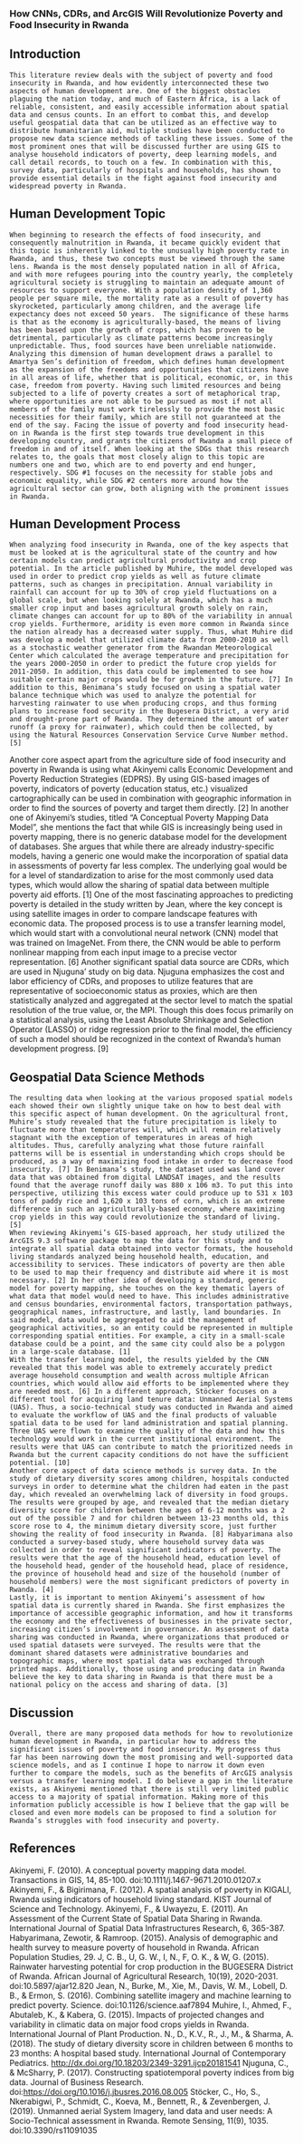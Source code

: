 ### How CNNs, CDRs, and ArcGIS Will Revolutionize Poverty and Food Insecurity in Rwanda

## Introduction

	This literature review deals with the subject of poverty and food insecurity in Rwanda, and how evidently interconnected these two aspects of human development are. One of the biggest obstacles plaguing the nation today, and much of Eastern Africa, is a lack of reliable, consistent, and easily accessible information about spatial data and census counts. In an effort to combat this, and develop useful geospatial data that can be utilized as an effective way to distribute humanitarian aid, multiple studies have been conducted to propose new data science methods of tackling these issues. Some of the most prominent ones that will be discussed further are using GIS to analyse household indicators of poverty, deep learning models, and call detail records, to touch on a few. In combination with this, survey data, particularly of hospitals and households, has shown to provide essential details in the fight against food insecurity and widespread poverty in Rwanda. 

## Human Development Topic 

	When beginning to research the effects of food insecurity, and consequently malnutrition in Rwanda, it became quickly evident that this topic is inherently linked to the unusually high poverty rate in Rwanda, and thus, these two concepts must be viewed through the same lens. Rwanda is the most densely populated nation in all of Africa, and with more refugees pouring into the country yearly, the completely agricultural society is struggling to maintain an adequate amount of resources to support everyone. With a population density of 1,360 people per square mile, the mortality rate as a result of poverty has skyrocketed, particularly among children, and the average life expectancy does not exceed 50 years.  The significance of these harms is that as the economy is agriculturally-based, the means of living has been based upon the growth of crops, which has proven to be detrimental, particularly as climate patterns become increasingly unpredictable. Thus, food sources have been unreliable nationwide. Analyzing this dimension of human development draws a parallel to Amartya Sen’s definition of freedom, which defines human development as the expansion of the freedoms and opportunities that citizens have in all areas of life, whether that is political, economic, or, in this case, freedom from poverty. Having such limited resources and being subjected to a life of poverty creates a sort of metaphorical trap, where opportunities are not able to be pursued as most if not all members of the family must work tirelessly to provide the most basic necessities for their family, which are still not guaranteed at the end of the say. Facing the issue of poverty and food insecurity head-on in Rwanda is the first step towards true development in this developing country, and grants the citizens of Rwanda a small piece of freedom in and of itself. When looking at the SDGs that this research relates to, the goals that most closely align to this topic are numbers one and two, which are to end poverty and end hunger, respectively. SDG #1 focuses on the necessity for stable jobs and economic equality, while SDG #2 centers more around how the agricultural sector can grow, both aligning with the prominent issues in Rwanda. 

## Human Development Process

	When analyzing food insecurity in Rwanda, one of the key aspects that must be looked at is the agricultural state of the country and how certain models can predict agricultural productivity and crop potential. In the article published by Muhire, the model developed was used in order to predict crop yields as well as future climate patterns, such as changes in precipitation. Annual variability in rainfall can account for up to 30% of crop yield fluctuations on a global scale, but when looking solely at Rwanda, which has a much smaller crop input and bases agricultural growth solely on rain, climate changes can account for up to 80% of the variability in annual crop yields. Furthermore, aridity is even more common in Rwanda since the nation already has a decreased water supply. Thus, what Muhire did was develop a model that utilized climate data from 2000-2010 as well as a stochastic weather generator from the Rwandan Meteorological Center which calculated the average temperature and precipitation for the years 2000-2050 in order to predict the future crop yields for 2011-2050. In addition, this data could be implemented to see how suitable certain major crops would be for growth in the future. [7] In addition to this, Benimana’s study focused on using a spatial water balance technique which was used to analyze the potential for harvesting rainwater to use when producing crops, and thus forming plans to increase food security in the Bugesera District, a very arid and drought-prone part of Rwanda. They determined the amount of water runoff (a proxy for rainwater), which could then be collected, by using the Natural Resources Conservation Service Curve Number method. [5] 
Another core aspect apart from the agriculture side of food insecurity and poverty in Rwanda is using what Akinyemi calls Economic Development and Poverty Reduction Strategies (EDPRS). By using GIS-based images of poverty, indicators of poverty (education status, etc.) visualized cartographically can be used in combination with geographic information in order to find the sources of poverty and target them directly. [2] In another one of Akinyemi’s studies, titled “A Conceptual Poverty Mapping Data Model”, she mentions the fact that while GIS is increasingly being used in poverty mapping, there is no generic database model for the development of databases. She argues that while there are already industry-specific models, having a generic one would make the incorporation of spatial data in assessments of poverty far less complex. The underlying goal would be for a level of standardization to arise for the most commonly used data types, which would allow the sharing of spatial data between multiple poverty aid efforts. [1]
One of the most fascinating approaches to predicting poverty is detailed in the study written by Jean, where the key concept is using satellite images in order to compare landscape features with economic data. The proposed process is to use a transfer learning model, which would start with a convolutional neural network (CNN) model that was trained on ImageNet. From there, the CNN would be able to perform nonlinear mapping from each input image to a precise vector representation. [6] Another significant spatial data source are CDRs, which are used in Njuguna’ study on big data. Njuguna emphasizes the cost and labor efficiency of CDRs, and proposes to utilize features that are representative of socioeconomic status as proxies, which are then statistically analyzed and aggregated at the sector level to match the spatial resolution of the true value, or, the MPI. Though this does focus primarily on a statistical analysis, using the Least Absolute Shrinkage and Selection Operator (LASSO) or ridge regression prior to the final model, the efficiency of such a model should be recognized in the context of Rwanda’s human development progress. [9]


## Geospatial Data Science Methods

	The resulting data when looking at the various proposed spatial models each showed their own slightly unique take on how to best deal with this specific aspect of human development. On the agricultural front, Muhire’s study revealed that the future precipitation is likely to fluctuate more than temperatures will, which will remain relatively stagnant with the exception of temperatures in areas of high altitudes. Thus, carefully analyzing what those future rainfall patterns will be is essential in understanding which crops should be produced, as a way of maximizing food intake in order to decrease food insecurity. [7] In Benimana’s study, the dataset used was land cover data that was obtained from digital LANDSAT images, and the results found that the average runoff daily was 880 x 106 m3. To put this into perspective, utilizing this excess water could produce up to 531 x 103 tons of paddy rice and 1,620 x 103 tons of corn, which is an extreme difference in such an agriculturally-based economy, where maximizing crop yields in this way could revolutionize the standard of living. [5]
	When reviewing Akinyemi’s GIS-based approach, her study utilized the ArcGIS 9.3 software package to map the data for this study and to integrate all spatial data obtained into vector formats, the household living standards analyzed being household health, education, and accessibility to services. These indicators of poverty are then able to be used to map their frequency and distribute aid where it is most necessary. [2] In her other idea of developing a standard, generic model for poverty mapping, she touches on the key thematic layers of what data that model would need to have. This includes administrative and census boundaries, environmental factors, transportation pathways, geographical names, infrastructure, and lastly, land boundaries. In said model, data would be aggregated to aid the management of geographical activities, so an entity could be represented in multiple corresponding spatial entities. For example, a city in a small-scale database could be a point, and the same city could also be a polygon in a large-scale database. [1]
	With the transfer learning model, the results yielded by the CNN revealed that this model was able to extremely accurately predict average household consumption and wealth across multiple African countries, which would allow aid efforts to be implemented where they are needed most. [6] In a different approach, Stöcker focuses on a different tool for acquiring land tenure data: Unmanned Aerial Systems (UAS). Thus, a socio-technical study was conducted in Rwanda and aimed to evaluate the workflow of UAS and the final products of valuable spatial data to be used for land administration and spatial planning. Three UAS were flown to examine the quality of the data and how this technology would work in the current institutional environment. The results were that UAS can contribute to match the prioritized needs in Rwanda but the current capacity conditions do not have the sufficient potential. [10]
	Another core aspect of data science methods is survey data. In the study of dietary diversity scores among children, hospitals conducted surveys in order to determine what the children had eaten in the past day, which revealed an overwhelming lack of diversity in food groups. The results were grouped by age, and revealed that the median dietary diversity score for children between the ages of 6-12 months was a 2 out of the possible 7 and for children between 13-23 months old, this score rose to 4, the minimum dietary diversity score, just further showing the reality of food insecurity in Rwanda. [8] Habyarimana also conducted a survey-based study, where household survey data was collected in order to reveal significant indicators of poverty. The results were that the age of the household head, education level of the household head, gender of the household head, place of residence, the province of household head and size of the household (number of household members) were the most significant predictors of poverty in Rwanda. [4]
	Lastly, it is important to mention Akinyemi’s assessment of how spatial data is currently shared in Rwanda. She first emphasizes the importance of accessible geographic information, and how it transforms the economy and the effectiveness of businesses in the private sector, increasing citizen’s involvement in governance. An assessment of data sharing was conducted in Rwanda, where organizations that produced or used spatial datasets were surveyed. The results were that the dominant shared datasets were administrative boundaries and topographic maps, where most spatial data was exchanged through printed maps. Additionally, those using and producing data in Rwanda believe the key to data sharing in Rwanda is that there must be a national policy on the access and sharing of data. [3]


## Discussion

	Overall, there are many proposed data methods for how to revolutionize human development in Rwanda, in particular how to address the significant issues of poverty and food insecurity. My progress thus far has been narrowing down the most promising and well-supported data science models, and as I continue I hope to narrow it down even further to compare the models, such as the benefits of ArcGIS analysis versus a transfer learning model. I do believe a gap in the literature exists, as Akinyemi mentioned that there is still very limited public access to a majority of spatial information. Making more of this information publicly accessible is how I believe that the gap will be closed and even more models can be proposed to find a solution for Rwanda’s struggles with food insecurity and poverty.

## References

Akinyemi, F. (2010). A conceptual poverty mapping data model. Transactions in GIS, 14, 85-100. doi:10.1111/j.1467-9671.2010.01207.x
Akinyemi, F., & Bigirimana, F. (2012). A spatial analysis of poverty in KIGALI, Rwanda using indicators of household living standard. KIST Journal of Science and Technology.
Akinyemi, F., & Uwayezu, E. (2011). An Assessment of the Current State of Spatial Data Sharing in Rwanda. International Journal of Spatial Data Infrastructures Research, 6, 365-387.
Habyarimana, Zewotir, & Ramroop. (2015). Analysis of demographic and health survey to measure poverty of household in Rwanda. African Population Studies, 29.
J, C. B., U, G. W., I, N., F, O. K., & W, G. (2015). Rainwater harvesting potential for crop production in the BUGESERA District of Rwanda. African Journal of Agricultural Research, 10(19), 2020-2031. doi:10.5897/ajar12.820
Jean, N., Burke, M., Xie, M., Davis, W. M., Lobell, D. B., & Ermon, S. (2016). Combining satellite imagery and machine learning to predict poverty. Science. doi:10.1126/science.aaf7894
Muhire, I., Ahmed, F., Abutaleb, K., & Kabera, G. (2015). Impacts of projected changes and variability in climatic data on major food crops yields in Rwanda. International Journal of Plant Production.
N., D., K.V., R., J., M., & Sharma, A. (2018). The study of dietary diversity score in children between 6 months to 23 months: A hospital based study. International Journal of Contemporary Pediatrics. http://dx.doi.org/10.18203/2349-3291.ijcp20181541
Njuguna, C., & McSharry, P. (2017). Constructing spatiotemporal poverty indices from big data. Journal of Business Research. doi:https://doi.org/10.1016/j.jbusres.2016.08.005
Stöcker, C., Ho, S., Nkerabigwi, P., Schmidt, C., Koeva, M., Bennett, R., & Zevenbergen, J. (2019). Unmanned aerial System Imagery, land data and user needs: A Socio-Technical assessment in Rwanda. Remote Sensing, 11(9), 1035. doi:10.3390/rs11091035

